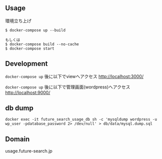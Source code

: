 ## Usage
環境立ち上げ
```
$ docker-compose up --build

もしくは
$ docker-compose build --no-cache
$ docker-compose start
```

## Development

`docker-compose up` 後に以下でviewへアクセス
[http://localhost:3000/](http://localhost:3000/)

`docker-compose up` 後に以下で管理画面(wordpress)へアクセス
[http://localhost:9000/](http://localhost:9000/)

## db dump
```
docker exec -it future_search_usage_db sh -c 'mysqldump wordpress -u wp_user -pdatabase_password 2> /dev/null' > db/data/mysql.dump.sql 
```

## Domain
usage.future-search.jp